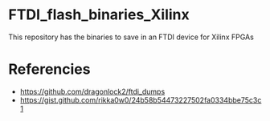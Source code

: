 # FTDI_flash_binaries_Xilinx
 This repository has the binaries to save in an FTDI device for Xilinx FPGAs

# Referencies
- https://github.com/dragonlock2/ftdi_dumps
- https://gist.github.com/rikka0w0/24b58b54473227502fa0334bbe75c3c1
